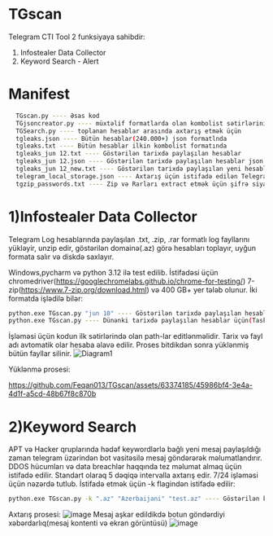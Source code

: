 # TGscan
Telegram CTI Tool
2 funksiyaya sahibdir:
1) Infostealer Data Collector
2) Keyword Search - Alert

# Manifest

```bash
  TGscan.py ---- Əsas kod
  TGjsoncreator.py ---- müxtəlif formatlarda olan kombolist sətirlərini(URL:Username:Password) emal edir və json-a dönüşdürür.
  TGSearch.py ---- toplanan hesablar arasında axtarış etmək üçün
  tgleaks.json ---- Bütün hesablar(240.000+) json formatlnda
  tgleaks.txt ---- Bütün hesablar ilkin kombolist formatında
  tgleaks_jun 12.txt ---- Göstərilən tarixdə paylaşılan hesablar
  tgleaks_jun 12.json ---- Göstərilən tarixdə paylaşılan hesablar json formatında
  tgleaks_jun 12_new.txt ---- Göstərilən tarixdə paylaşılan yeni hesablar(tgleaks.json-da olmayan)
  telegram_local_storage.json ---- Axtarış üçün istifadə edilən Telegram hesabının cookie-ləri(şifrəsiz login üçün)
  tgzip_passwords.txt ---- Zip və Rarları extract etmək üçün şifrə siyahısı
```
# 1)Infostealer Data Collector
Telegram Log hesablarında paylaşılan .txt, .zip, .rar formatlı log fayllarını yükləyir, unzip edir, göstərilən domainə(.az) görə hesabları toplayır, uyğun formata salır və diskdə saxlayır.

Windows,pycharm və python 3.12 ilə test edilib.
İstifadəsi üçün chromedriver(https://googlechromelabs.github.io/chrome-for-testing/) 7-zip(https://www.7-zip.org/download.html) və 400 GB+ yer tələb olunur. İki formatda işlədilə bilər:
```bash
python.exe TGscan.py "jun 10" ---- Göstərilən tarixdə paylaşılan hesablar üçün
python.exe TGscan.py ---- Dünənki tarixdə paylaşılan hesablar üçün(Task Scheduler-ə əlavə edilməsi üçün)
```
İşləməsi üçün kodun ilk sətirlərində olan path-lar editlənməlidir. Tarix və fayl adı avtomatik olar hesaba əlavə edilir. Proses bitdikdən sonra yüklənmiş bütün fayllar silinir.
![Diagram1](https://github.com/Feqan013/TGscan/assets/63374185/10bbf34f-6fd6-4d33-a409-cc4b2db0139f)

Yüklənmə prosesi:


https://github.com/Feqan013/TGscan/assets/63374185/45986bf4-3e4a-4d1f-a5cd-48b67f8c870b
# 2)Keyword Search
APT və Hacker qruplarında hədəf keywordlərlə bağlı yeni mesaj paylaşıldığı zaman telegram üzərindən bot vasitəsilə mesaj göndərərək məlumatlandırır. DDOS hücumları və data breachlər haqqında tez məlumat almaq üçün istifadə edilir. Standart olaraq 5 dəqiqə intervalla axtarış edir. 7/24 işləməsi üçün nəzərdə tutlub.
İstifadə etmək üçün -k flagindən istifadə edilir:
```bash
python.exe TGscan.py -k ".az" "Azerbaijani" "test.az" ---- Göstərilən keywordlərlə bağlı hər-hansısa yeni mesaj paylaşılarsa istifadəçi məlumatlandırılacaq.
```
Axtarış prosesi:
![image](https://github.com/Feqan013/TGscan/assets/63374185/1e7690f1-0ac2-443b-899d-192ce32664d3)
Mesaj aşkar edildikdə botun göndərdiyi xəbərdarlıq(mesaj kontenti və ekran görüntüsü)
![image](https://github.com/Feqan013/TGscan/assets/63374185/c6d1e842-0879-4ab6-b373-a2a2286c4194)



